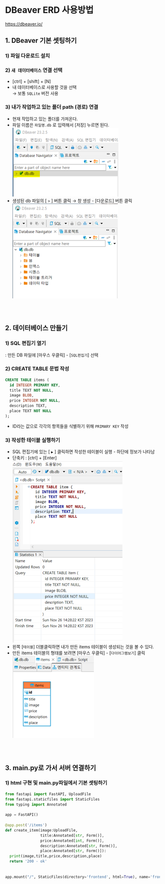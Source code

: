 # DBeaver ERD 사용방법
https://dbeaver.io/

## 1. DBeaver 기본 셋팅하기

### 1) 파일 다운로드 설치

### 2) `새 데이터베이스` 연결 선택
- [ctrl] + [shift] + [N]
- 내 데이터베이스로 사용할 것을 선택 <br>
  → 보통 `SQLite` 버전 사용

### 3) 내가 작업하고 있는 폴더 path (경로) 연결
- 현재 작업하고 있는 폴더를 가져온다.
- 파일 이름은 `파일명.db` 로 입력해서 [저장] 누르면 된다.
![Alt text](image.png)
- 생성된 db 파일의 [ `>` ] 버튼 클릭 → 창 생성 -  [다운로드] 버튼 클릭
![Alt text](image-1.png)

<br>
<br>

## 2. 데이터베이스 만들기

### 1) SQL 편집기 열기
: 만든 DB 파일에 [마우스 우클릭] - [`SQL편집기`] 선택

### 2) CREATE TABLE 문법 작성

```SQL
CREATE TABLE items (
  id INTEGER PRIMARY KEY,
  title TEXT NOT NULL,
  image BLOB,
  price INTEGER NOT NULL,
  description TEXT,
  place TEXT NOT NULL
);
```

- ID라는 값으로 각각의 항목들을 식별하기 위해 `PRIMARY KEY` 작성

### 3) 작성한 테이블 실행하기
- SQL 편집기에 있는 [ `▶` ] 클릭하면 작성한 테이블이 실행 - 하단에 정보가 나타남
- 단축키 : [ctrl] + [Enter]
![Alt text](image-3.png)
- 왼쪽 [`테이블`] 더블클릭하면 내가 만든 items 테이블이 생성되는 것을 볼 수 있다.
- 만든 items 테이블의 형태를 보려면 [마우스 우클릭] - [`다이어그램보기`] 클릭
![Alt text](image-4.png)

<br>
<br>

## 3. main.py로 가서 서버 연결하기

### 1) html 구현 및 main.py파일에서 기본 셋팅하기

```python
from fastapi import FastAPI, UploadFile
from fastapi.staticfiles import StaticFiles
from typing import Annotated

app = FastAPI()

@app.post('/items')
def create_item(image:UploadFile,
                title:Annotated[str, Form()],
                price:Annotated[int, Form()],
                description:Annotated[str, Form()],
                place:Annotated[str, Form()]):
  print(image,title,price,description,place)
  return '200 - ok'


app.mount("/", StaticFiles(directory='frontend', html=True), name='frontend')
```

<br>
